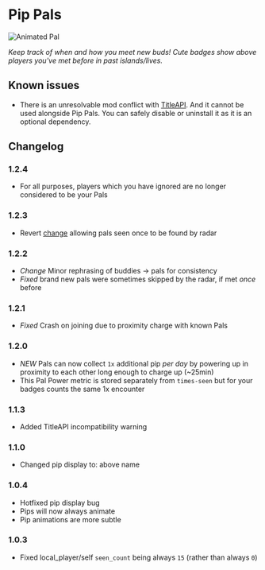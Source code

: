# Pip Pals

![Animated Pal](https://cdn.discordapp.com/attachments/1342324721089511484/1342329606530793636/2025-02-20_20-55-43.gif?ex=67b93d5d&is=67b7ebdd&hm=d3fe3d774862163d675b762c6a4cb3cca31ae9a0ddb4b546dfdbb3a5406e1ece&)

_Keep track of when and how you meet new buds! Cute badges show above players you've met before in past islands/lives._

## Known issues
- There is an unresolvable mod conflict with [TitleAPI](https://thunderstore.io/c/webfishing/p/LoafWF/TitleAPI/). 
And it cannot be used alongside Pip Pals. You can safely disable or uninstall it as it is an optional dependency.


## Changelog

### 1.2.4
- For all purposes, players which you have ignored are no longer considered to be your Pals

### 1.2.3
- Revert [change](#122) allowing pals seen once to be found by radar

### 1.2.2
- *Change* Minor rephrasing of buddies -> pals for consistency
- *Fixed* brand new pals were sometimes skipped by the radar, if met _once_ before

### 1.2.1
- *Fixed* Crash on joining due to proximity charge with known Pals

### 1.2.0
- *NEW* Pals can now collect `1x` additional pip _per day_ by powering up in proximity to each other long enough to charge up (~25min)
- This Pal Power metric is stored separately from `times-seen` but for your badges counts the same 1x encounter 

### 1.1.3
- Added TitleAPI incompatibility warning

### 1.1.0
- Changed pip display to: above name

### 1.0.4
- Hotfixed pip display bug
- Pips will now always animate
- Pip animations are more subtle

### 1.0.3
- Fixed local_player/self `seen_count` being always `15` (rather than always `0`)